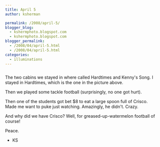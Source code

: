 ```yaml
---
title: April 5
author: ksherman

permalink: /2008/april-5/
blogger_blog:
  - kshermphoto.blogspot.com
  - kshermphoto.blogspot.com
blogger_permalink:
  - /2008/04/april-5.html
  - /2008/04/april-5.html
categories:
  - illuminations
---
```

<a href="http://2.bp.blogspot.com/_HTtVcKQt9f8/R_o7xcXcmCI/AAAAAAAAAW0/AZfhBjcXoSI/s1600-h/April+5-1.jpg"><img style="cursor: pointer;" src="http://2.bp.blogspot.com/_HTtVcKQt9f8/R_o7xcXcmCI/AAAAAAAAAW0/AZfhBjcXoSI/s400/April+5-1.jpg" alt="" id="BLOGGER_PHOTO_ID_5186523641484711970" border="0" /></a>  
<a href="http://3.bp.blogspot.com/_HTtVcKQt9f8/R_o7xsXcmDI/AAAAAAAAAW8/390ec5yaqL4/s1600-h/April+5-2.jpg"><img style="cursor: pointer;" src="http://3.bp.blogspot.com/_HTtVcKQt9f8/R_o7xsXcmDI/AAAAAAAAAW8/390ec5yaqL4/s400/April+5-2.jpg" alt="" id="BLOGGER_PHOTO_ID_5186523645779679282" border="0" /></a>  
<a href="http://3.bp.blogspot.com/_HTtVcKQt9f8/R_o7xsXcmEI/AAAAAAAAAXE/dgcZe5sNaFo/s1600-h/April+5-3.jpg"><img style="cursor: pointer;" src="http://3.bp.blogspot.com/_HTtVcKQt9f8/R_o7xsXcmEI/AAAAAAAAAXE/dgcZe5sNaFo/s400/April+5-3.jpg" alt="" id="BLOGGER_PHOTO_ID_5186523645779679298" border="0" /></a>  
<a href="http://4.bp.blogspot.com/_HTtVcKQt9f8/R_o7x8XcmFI/AAAAAAAAAXM/erLzL6dtac4/s1600-h/April+5-4.jpg"><img style="cursor: pointer;" src="http://4.bp.blogspot.com/_HTtVcKQt9f8/R_o7x8XcmFI/AAAAAAAAAXM/erLzL6dtac4/s400/April+5-4.jpg" alt="" id="BLOGGER_PHOTO_ID_5186523650074646610" border="0" /></a>  
<a href="http://4.bp.blogspot.com/_HTtVcKQt9f8/R_o7l8Xcl9I/AAAAAAAAAWM/jpWi8eEqd54/s1600-h/April+5-5.jpg"><img style="cursor: pointer;" src="http://4.bp.blogspot.com/_HTtVcKQt9f8/R_o7l8Xcl9I/AAAAAAAAAWM/jpWi8eEqd54/s400/April+5-5.jpg" alt="" id="BLOGGER_PHOTO_ID_5186523443916216274" border="0" /></a>  
<a href="http://1.bp.blogspot.com/_HTtVcKQt9f8/R_o7mMXcl-I/AAAAAAAAAWU/qZzIH9XvJns/s1600-h/April+5-6.jpg"><img style="cursor: pointer;" src="http://1.bp.blogspot.com/_HTtVcKQt9f8/R_o7mMXcl-I/AAAAAAAAAWU/qZzIH9XvJns/s400/April+5-6.jpg" alt="" id="BLOGGER_PHOTO_ID_5186523448211183586" border="0" /></a>  
<a href="http://1.bp.blogspot.com/_HTtVcKQt9f8/R_o7mMXcl_I/AAAAAAAAAWc/D5UxxbEDVzA/s1600-h/April+5-7.jpg"><img style="cursor: pointer;" src="http://1.bp.blogspot.com/_HTtVcKQt9f8/R_o7mMXcl_I/AAAAAAAAAWc/D5UxxbEDVzA/s400/April+5-7.jpg" alt="" id="BLOGGER_PHOTO_ID_5186523448211183602" border="0" /></a>  
<a href="http://2.bp.blogspot.com/_HTtVcKQt9f8/R_o7mcXcmAI/AAAAAAAAAWk/yYzOzxOQFoY/s1600-h/April+5-8.jpg"><img style="cursor: pointer;" src="http://2.bp.blogspot.com/_HTtVcKQt9f8/R_o7mcXcmAI/AAAAAAAAAWk/yYzOzxOQFoY/s400/April+5-8.jpg" alt="" id="BLOGGER_PHOTO_ID_5186523452506150914" border="0" /></a>  
<a href="http://2.bp.blogspot.com/_HTtVcKQt9f8/R_o7mcXcmBI/AAAAAAAAAWs/yAeSM1NCYBw/s1600-h/April+5-9.jpg"><img style="cursor: pointer;" src="http://2.bp.blogspot.com/_HTtVcKQt9f8/R_o7mcXcmBI/AAAAAAAAAWs/yAeSM1NCYBw/s400/April+5-9.jpg" alt="" id="BLOGGER_PHOTO_ID_5186523452506150930" border="0" /></a>

The two cabins we stayed in where called Hardtimes and Kenny's Song. I stayed in Hardtimes, which is the one in the picture above.

Then we played some tackle football (surprisingly, no one got hurt).

Then one of the students got bet $8 to eat a large spoon full of Crisco. Made me want to puke just watching. Amazingly, he didn't. Crazy.

And why did we have Crisco? Well, for greased-up-watermelon football of course!

Peace.  
- KS
